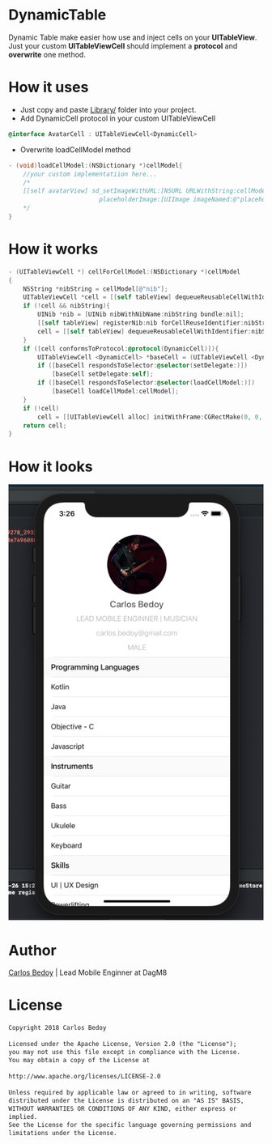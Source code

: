 # DynamicTable

Dynamic Table make easier how use and inject cells on your **UITableView**. Just your custom **UITableViewCell** should implement a **protocol** and **overwrite** one method. 

# How it uses
- Just copy and paste [Library/](https://github.com/cbedoy/DynamicTable/tree/master/DynamicTable/Library) folder into your project.
- Add DynamicCell protocol in your custom UITableViewCell
```objective-c
@interface AvatarCell : UITableViewCell<DynamicCell>
```
- Overwrite loadCellModel method
```objective-c
- (void)loadCellModel:(NSDictionary *)cellModel{
    //your custom implementatiion here... 
    /*
    [[self avatarView] sd_setImageWithURL:[NSURL URLWithString:cellModel[@"url"]]
                         placeholderImage:[UIImage imageNamed:@"placeholder.png"]];
    */
}
```

# How it works
```objective-c
- (UITableViewCell *) cellForCellModel:(NSDictionary *)cellModel
{
    NSString *nibString = cellModel[@"nib"];
    UITableViewCell *cell = [[self tableView] dequeueReusableCellWithIdentifier:nibString];
    if (!cell && nibString){
        UINib *nib = [UINib nibWithNibName:nibString bundle:nil];
        [[self tableView] registerNib:nib forCellReuseIdentifier:nibString];
        cell = [[self tableView] dequeueReusableCellWithIdentifier:nibString];
    }
    if ([cell conformsToProtocol:@protocol(DynamicCell)]){
        UITableViewCell <DynamicCell> *baseCell = (UITableViewCell <DynamicCell> *) cell;
        if ([baseCell respondsToSelector:@selector(setDelegate:)])
            [baseCell setDelegate:self];
        if ([baseCell respondsToSelector:@selector(loadCellModel:)])
            [baseCell loadCellModel:cellModel];
    }
    if (!cell)
        cell = [[UITableViewCell alloc] initWithFrame:CGRectMake(0, 0, 0, 0)];
    return cell;
}
```

# How it looks
![With a little of magic](https://raw.githubusercontent.com/cbedoy/DynamicTable/master/Media/media.png)

# Author

[Carlos Bedoy](https://www.linkedin.com/in/carlos-bedoy-34248187/) | Lead Mobile Enginner at DagM8

# License

    Copyright 2018 Carlos Bedoy

    Licensed under the Apache License, Version 2.0 (the "License");
    you may not use this file except in compliance with the License.
    You may obtain a copy of the License at

    http://www.apache.org/licenses/LICENSE-2.0

    Unless required by applicable law or agreed to in writing, software
    distributed under the License is distributed on an "AS IS" BASIS,
    WITHOUT WARRANTIES OR CONDITIONS OF ANY KIND, either express or implied.
    See the License for the specific language governing permissions and
    limitations under the License.


